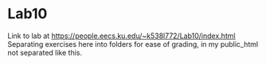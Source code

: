 # Lab10
Link to lab at https://people.eecs.ku.edu/~k538l772/Lab10/index.html
Separating exercises here into folders for ease of grading, in my public_html not separated like this.
